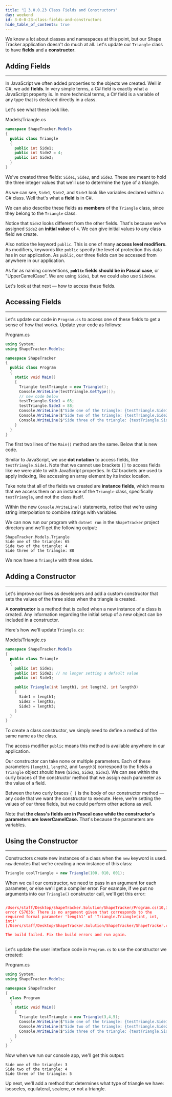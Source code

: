 ```yaml
---
title: "📓 3.0.0.23 Class Fields and Constructors"
day: weekend
id: 3-0-0-23-class-fields-and-constructors
hide_table_of_contents: true
---
```


We know a lot about classes and namespaces at this point, but our Shape Tracker application doesn't do much at all. Let's update our `Triangle` class to have **fields** and a **constructor**. 

## Adding Fields
---

In JavaScript we often added properties to the objects we created. Well in C#, we add **fields**. In very simple terms, a C# field is exactly what a JavaScript property is. In more technical terms, a C# field is a variable of any type that is declared directly in a class.

Let's see what these look like.

<div class="filename">Models/Triangle.cs</div>

```csharp
namespace ShapeTracker.Models 
{
  public class Triangle 
  {
    public int Side1;
    public int Side2 = 4;
    public int Side3;
  }
}
```

We've created three fields: `Side1`, `Side2`, and `Side3`. These are meant to hold the three integer values that we'll use to determine the type of a triangle.

As we can see, `Side1`, `Side2`, and `Side3` look like variables declared within a C# class. Well that's what a **field** is in C#. 

We can also describe these fields as **members** of the `Triangle` class, since they belong to the `Triangle` class.

Notice that `Side2` looks different from the other fields. That's because we've assigned `Side2` an **initial value** of `4`. We can give initial values to any class field we create.

Also notice the keyword `public`. This is one of many **access level modifiers**. As modifiers, keywords like `public` specify the level of protection this data has in our application. As `public`, our three fields can be accessed from anywhere in our application.

As far as naming conventions, **`public` fields should be in Pascal case**, or "UpperCamelCase". We are using `Side1`, but we could also use `SideOne`.

Let's look at that next — how to access these fields.

## Accessing Fields
---

Let's update our code in `Program.cs` to access one of these fields to get a sense of how that works. Update your code as follows:

<div class="filename">Program.cs</div>

```csharp
using System;
using ShapeTracker.Models;

namespace ShapeTracker
{
  public class Program
  {
    static void Main()
    {
      Triangle testTriangle = new Triangle();
      Console.WriteLine(testTriangle.GetType());
      // new code below
      testTriangle.Side1 = 65;
      testTriangle.Side3 = 88;
      Console.WriteLine($"Side one of the triangle: {testTriangle.Side1}");
      Console.WriteLine($"Side two of the triangle: {testTriangle.Side2}");
      Console.WriteLine($"Side three of the triangle: {testTriangle.Side3}");
    }
  }
}
```

The first two lines of the `Main()` method are the same. Below that is new code. 

Similar to JavaScript, we use **dot notation** to access fields, like `testTriangle.Side1`. Note that we cannot use brackets `[]` to access fields like we were able to with JavaScript properties. In C# brackets are used to apply indexing, like accessing an array element by its index location.

Take note that all of the fields we created are **instance fields**, which means that we access them on an instance of the `Triangle` class, specifically `testTriangle`, and not the class itself. 

Within the new `Console.WriteLine()` statements, notice that we're using string interpolation to combine strings with variables.

We can now run our program with `dotnet run` in the `ShapeTracker` project directory and we'll get the following output:

```
ShapeTracker.Models.Triangle
Side one of the triangle: 65
Side two of the triangle: 4
Side three of the triangle: 88
```

We now have a `Triangle` with three sides.

## Adding a Constructor
---

Let's improve our lives as developers and add a custom constructor that sets the values of the three sides when the triangle is created. 

A **constructor** is a method that is called when a new instance of a class is created. Any information regarding the initial setup of a new object can be included in a constructor.  

Here's how we'll update `Triangle.cs`:

<div class="filename">Models/Triangle.cs</div>

```csharp
namespace ShapeTracker.Models 
{
  public class Triangle 
  {
    public int Side1;
    public int Side2; // no longer setting a default value
    public int Side3;

    public Triangle(int length1, int length2, int length3) 
    {
      Side1 = length1;
      Side2 = length2;
      Side3 = length3;
    }
  }
}
```

To create a class constructor, we simply need to define a method of the same name as the class.

The access modifier `public` means this method is available anywhere in our application.

Our constructor can take none or multiple parameters. Each of these parameters (`length1`, `length2`, and `length3`) correspond to the fields a `Triangle` object should have (`Side1`, `Side2`, `Side3`). We can see within the curly braces of the constructor method that we assign each parameter as the value of a field. 

Between the two curly braces `{ }` is the body of our constructor method — any code that we want the constructor to execute. Here, we're setting the values of our three fields, but we could perform other actions as well. 

Note that **the class's fields are in Pascal case while the constructor's parameters are lowerCamelCase.** That's because the parameters are variables.

## Using the Constructor
---

Constructors create new instances of a class when the `new` keyword is used. `new` denotes that we're creating a new instance of this class:

```csharp
Triangle coolTriangle = new Triangle(100, 010, 001);
```

When we call our constructor, we need to pass in an argument for each parameter, or else we'll get a compiler error. For example, if we put no arguments into our `Triangle()` constructor call, we'll get this error:

<pre>
<code style="color:red">
/Users/staff/Desktop/ShapeTracker.Solution/ShapeTracker/Program.cs(10,35): error CS7036: There is no argument given that corresponds to the required formal parameter 'length1' of 'Triangle.Triangle(int, int, int)' [/Users/staff/Desktop/ShapeTracker.Solution/ShapeTracker/ShapeTracker.csproj]

The build failed. Fix the build errors and run again.
</code>
</pre>

Let's update the user interface code in `Program.cs` to use the constructor we created:

<div class="filename">Program.cs</div>

```csharp
using System;
using ShapeTracker.Models;

namespace ShapeTracker
{
  class Program
  {
    static void Main()
    {
      Triangle testTriangle = new Triangle(3,4,5);
      Console.WriteLine($"Side one of the triangle: {testTriangle.Side1}");
      Console.WriteLine($"Side two of the triangle: {testTriangle.Side2}");
      Console.WriteLine($"Side three of the triangle: {testTriangle.Side3}");
    }
  }
}
```

Now when we run our console app, we'll get this output:

```
Side one of the triangle: 3
Side two of the triangle: 4
Side three of the triangle: 5
```

Up next, we'll add a method that determines what type of triangle we have: isosceles, equilateral, scalene, or not a triangle.
